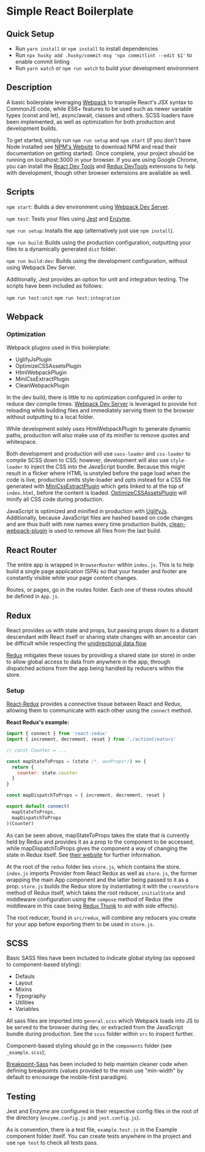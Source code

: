 # Simple React Boilerplate

## Quick Setup

* Run `yarn install` or `npm install` to install dependencies
* Run `npx husky add .husky/commit-msg 'npx commitlint --edit $1'` to enable commit linting
* Run `yarn watch` or `npm run watch` to build your development environment

## Description

A basic boilerplate leveraging [Webpack](https://webpack.js.org/ "Webpack") to transpile React's JSX syntax to CommonJS code, while ES6+ features to be used such as newer variable types (const and let), async/await, classes and others. SCSS loaders have been implemented, as well as optimization for both production and development builds.

To get started, simply run `npm run setup` and `npm start` (if you don't have Node installed see [NPM's Website](https://www.npmjs.com/get-npm "NPM") to download NPM and read their documentation on getting started). Once complete, your project should be running on localhost:3000 in your browser. If you are using Google Chrome, you can install the [React Dev Tools](https://chrome.google.com/webstore/detail/react-developer-tools/fmkadmapgofadopljbjfkapdkoienihi?hl=en "React Dev Tools") and [Redux DevTools](https://chrome.google.com/webstore/detail/redux-devtools/lmhkpmbekcpmknklioeibfkpmmfibljd?hl=en "Redux DevTools") extensions to help with development, though other browser extensions are available as well.

## Scripts

`npm start`: Builds a dev environment using [Webpack Dev Server](https://github.com/webpack/webpack-dev-server "Webpack Dev Server").

`npm test`: Tests your files using [Jest](https://jestjs.io/ "Jest") and [Enzyme](https://www.npmjs.com/package/enzyme "Enzyme").

`npm run setup`: Installs the app (alternatively just use `npm install`).

`npm run build`: Builds using the production configuration, outputting your files to a dynamically generated `dist` folder.

`npm run build:dev`: Builds using the development configuration, without using Webpack Dev Server.

Additionally, Jest provides an option for unit and integration testing. The scripts have been included as follows:

`npm run test:unit`
`npm run test:integration`

## Webpack

### Optimization

Webpack plugins used in this boilerplate:

- UglifyJsPlugin
- OptimizeCSSAssetsPlugin
- HtmlWebpackPlugin
- MiniCssExtractPlugin
- CleanWebpackPlugin

In the dev build, there is little to no optimization configured in order to reduce dev compile times. [Webpack Dev Server](https://github.com/webpack/webpack-dev-server "Webpack Dev Server") is leveraged to provide hot reloading while building files and immediately serving them to the browser without outputting to a local folder.

While development solely uses HtmlWebpackPlugin to generate dynamic paths, production will also make use of its minifier to remove quotes and whitespace.

Both development and production will use `sass-loader` and `css-loader` to compile SCSS down to CSS; however, development will also use `style-loader` to inject the CSS into the JavaScript bundle. Because this might result in a flicker where HTML is unstyled before the page load when the code is live, production omits style-loader and opts instead for a CSS file generated with [MiniCssExtractPlugin](https://webpack.js.org/plugins/mini-css-extract-plugin/ "MiniCssExtractPlugin") which gets linked to at the top of `index.html`, before the content is loaded. [OptimizeCSSAssetsPlugin](https://github.com/NMFR/optimize-css-assets-webpack-plugin "Optimize CSS Assets Plugin") will minify all CSS code during production.

JavaScript is optimized and minified in production with [UglifyJs](https://www.npmjs.com/package/uglify-js, "UglifyJS"). Additionally, because JavaScript files are hashed based on code changes and are thus built with new names every time production builds, [clean-webpack-plugin](https://github.com/johnagan/clean-webpack-plugin "Clean Webpack Plugin") is used to remove all files from the last build.

## React Router

The entire app is wrapped in `BrowserRouter` within `index.js`. This is to help build a single page application (SPA) so that your header and footer are constantly visible while your page content changes.

Routes, or pages, go in the routes folder. Each one of these routes should be defined in `App.js`.

## Redux
React provides us with state and props, but passing props down to a distant descendant with React itself or sharing state changes with an ancestor can be difficult while respecting the [unidirectional data flow](https://flaviocopes.com/react-unidirectional-data-flow/ "Unidirectional Data Flow").

[Redux](https://redux.js.org/ "Redux") mitigates these issues by providing a shared state (or store) in order to allow global access to data from anywhere in the app, through dispatched actions from the app being handled by reducers within the store.

### Setup

[React-Redux](https://react-redux.js.org/ "React-Redux") provides a connective tissue between React and Redux, allowing them to communicate with each other using the `connect` method.

**React Redux's example:**
```js
import { connect } from 'react-redux'
import { increment, decrement, reset } from './actionCreators'

// const Counter = ...

const mapStateToProps = (state /*, ownProps*/) => {
  return {
    counter: state.counter
  }
}

const mapDispatchToProps = { increment, decrement, reset }

export default connect(
  mapStateToProps,
  mapDispatchToProps
)(Counter)
```

As can be seen above, mapStateToProps takes the state that is currently held by Redux and provides it as a prop to the component to be accessed, while mapDispatchToProps gives the component a way of changing the state in Redux itself. See [their website](https://react-redux.js.org/introduction/quick-start "React-Redux") for further information.

At the root of the `redux` folder lies `store.js`, which contains the store. `index.js` imports Provider from React Redux as well as `store.js`, the former wrapping the main App component and the latter being passed to it as a prop. `store.js` builds the Redux store by instantiating it with the `createStore` method of Redux itself, which takes the root reducer, `initialState` and middleware configuration using the `compose` method of Redux (the middleware in this case being [Redux Thunk](https://github.com/reduxjs/redux-thunk "Redux Thunk") to aid with side effects). 

The root reducer, found in `src/redux`, will combine any reducers you create for your app before exporting them to be used in `store.js`.

## SCSS

Basic SASS files have been included to indicate global styling (as opposed to component-based styling):

- Defauls
- Layout
- Mixins
- Typography
- Utilities
- Variables

All sass files are imported into `general.scss` which Webpack loads into JS to be served to the browser during dev, or extracted from the JavaScript bundle during production. See the `scss` folder within `src` to inspect further.

Component-based styling should go in the `components` folder (see `_example.scss`);

[Breakpoint-Sass](http://breakpoint-sass.com "Breakpoint Sass Website") has been included to help maintain cleaner code when defining breakpoints (values provided to the mixin use "min-width" by default to encourage the mobile-first paradigm).

## Testing

Jest and Enzyme are configured in their respective config files in the root of the directory (`enzyme.config.js` and `jest.config.js`).

As is convention, there is a test file, `example.test.js` in the Example component folder itself. You can create tests anywhere in the project and use `npm test` to check all tests pass.